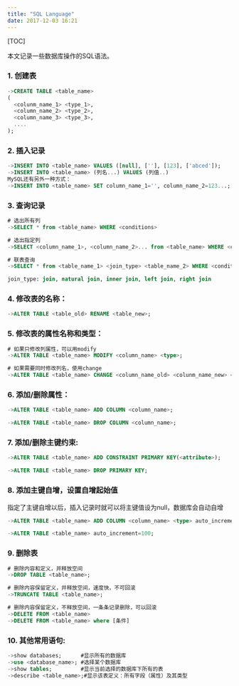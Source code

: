 ```yaml
---
title: "SQL Language"
date: 2017-12-03 16:21
---
```


[TOC]

本文记录一些数据库操作的SQL语法。
### 1. 创建表
``` SQL
->CREATE TABLE <table_name>
(
  <colunm_name_1> <type_1>,
  <column_name_2> <type_2>,
  <column_name_3> <type_3>,
  ....
); 
```
### 2. 插入记录
``` SQL
->INSERT INTO <table_name> VALUES ([null], [''], [123], ['abced']);
->INSERT INTO <table_name> (列名...) VALUES (列值..)
MySQL还有另外一种方式：
->INSERT INTO <table_name> SET column_name_1='', column_name_2=123...;
```
### 3. 查询记录
``` SQL
# 选出所有列
->SELECT * from <table_name> WHERE <conditions>

# 选出指定列
->SELECT <column_name_1>, <column_name_2>... from <table_name> WHERE <conditions>

# 联表查询
->SELECT * from <table_name_1> <join_type> <table_name_2> WHERE <conditions>

join_type: join, natural join, inner join, left join, right join
```
### 4. 修改表的名称：
``` SQL
->ALTER TABLE <table_old> RENAME <table_new>;
```
### 5. 修改表的属性名称和类型：
``` SQL
# 如果只修改列属性，可以用modify
->ALTER TABLE <table_name> MODIFY <column_name> <type>;

# 如果需要同时修改列名，使用change
->ALTER TABLE <table_name> CHANGE <column_name_old> <colunm_name_new> <type>;
```
### 6. 添加/删除属性：
``` SQL
->ALTER TABLE <table_name> ADD COLUMN <column_name>;

->ALTER TABLE <table_name> DROP COLUMN <column_name>;
```
### 7. 添加/删除主键约束:
``` SQL
->ALTER TABLE <table_name> ADD CONSTRAINT PRIMARY KEY(<attribute>);

->ALTER TABLE <table_name> DROP PRIMARY KEY;
```
### 8. 添加主键自增，设置自增起始值
指定了主键自增以后，插入记录时就可以将主键值设为null，数据库会自动自增
``` SQL
->ALTER TABLE <table_name> ADD COLUMN <column_name> <type> auto_increment PRIMARY KEY;

->ALTER TABLE <table_name> auto_increment=100;
```
### 9. 删除表
``` SQL
# 删除内容和定义，并释放空间
->DROP TABLE <table_name>; 

# 删除内容保留定义，并释放空间，速度快，不可回滚
->TRUNCATE TABLE <table_name>;

# 删除内容保留定义，不释放空间，一条条记录删除，可以回滚
->DELETE FROM <table_name>
->DELETE FROM <table_name> where [条件]
```
### 10. 其他常用语句:
``` SQL
->show databases;      #显示所有的数据库
->use <database_name>; #选择某个数据库
->show tables;         #显示当前选择的数据库下所有的表
->describe <table_name>;#显示该表定义：所有字段（属性）及其类型
```
